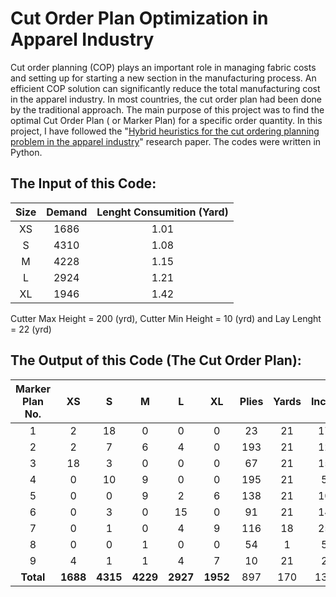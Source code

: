 # Cut Order Plan Optimization in Apparel Industry

Cut order planning (COP) plays an important role in managing fabric costs and setting up for starting a new section in the manufacturing process. An efficient COP solution can significantly reduce the total manufacturing cost in the apparel industry. In most countries, the cut order plan had been done by the traditional approach. The main purpose of this project was to find the optimal Cut Order Plan ( or Marker Plan) for a specific order quantity. In this project, I have followed the "[Hybrid heuristics for the cut ordering planning problem in the apparel industry](https://www.sciencedirect.com/science/article/abs/pii/S0360835220302126)" research paper. The codes were written in Python.

## The Input of this Code:

| Size | Demand | Lenght Consumition (Yard) |
| :---: | :---: | :---: |
| XS   | 1686 | 1.01 |
| S   | 4310 | 1.08 |
| M   | 4228 | 1.15 |
| L   | 2924 | 1.21 |
| XL   | 1946 | 1.42 |

Cutter Max Height = 200 (yrd), Cutter Min Height = 10 (yrd) and Lay Lenght = 22 (yrd)

## The Output of this Code (The Cut Order Plan):

| Marker<br>Plan No.| XS | S | M | L | XL | Plies | Yards | Inchs | Total Fabric<br>Used |
|:-:|:-:|:-:|:-:|:-:|:---:|:-----:|:-----:|:-----:|:-----------------:| 
| 1 | 2 | 18 | 0 | 0 | 0 | 23 | 21 | 17 | 494 |
| 2	|2 | 7 | 6 | 4 | 0 | 193 | 21 | 12 | 4115 |
| 3	|18 | 3 | 0 | 0 | 0 | 67 | 21 | 15 | 1436 |
| 4	|0	|10|	9	|0	|0	|195	|21	|5	|4125 |
| 5	|0	|0	|9	|2	|6	|138	|21	|10	|2939 |
| 6	|0	|3	|0	|15	|0	|91	|21	|14|	1947 |
| 7	|0	|1	|0	|4	|9	|116	|18	|25	|2170 |
| 8	|0	|0	|1|	0|	0|	54	|1|	5	|63 |
| 9	|4	|1	|1|	4	|7	|10	|21	|2	|211 |
| **Total**| **1688** | **4315**	| **4229**	| **2927**	| **1952**	| 897	| 170	| 133 | **17548**|

